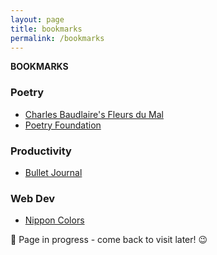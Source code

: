 ```yaml
---
layout: page
title: bookmarks
permalink: /bookmarks
---
```


<b>BOOKMARKS</b>

### Poetry

- [Charles Baudlaire's Fleurs du Mal](https://fleursdumal.org/)
- [Poetry Foundation](https://www.poetryfoundation.org/)

### Productivity

- [Bullet Journal](https://bulletjournal.com/)

### Web Dev

- [Nippon Colors](https://nipponcolors.com/)

🚧 Page in progress - come back to visit later! 😉

<style>
  .wrapper {
    max-width: 58em;
  }
</style>